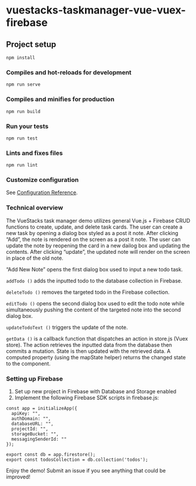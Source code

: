 # vuestacks-taskmanager-vue-vuex-firebase

## Project setup
```
npm install
```

### Compiles and hot-reloads for development
```
npm run serve
```

### Compiles and minifies for production
```
npm run build
```

### Run your tests
```
npm run test
```

### Lints and fixes files
```
npm run lint
```

### Customize configuration
See [Configuration Reference](https://cli.vuejs.org/config/).

### Technical overview

The VueStacks task manager demo utilizes general Vue.js + Firebase CRUD functions to create, update, and delete task cards. The user can create a new task by opening a dialog box styled as a post it note. After clicking “Add”, the note is rendered on the screen as a post it note. The user can update the note by reopening the card in a new dailog box and updating the contents. After clicking “update”, the updated note will render on the screen in place of the old note. 

“Add New Note” opens the first dialog box used to input a new todo task. 

```addTodo ()``` adds the inputted todo to the database collection in Firebase. 

```deleteTodo ()``` removes the targeted todo in the Firebase collection. 

```editTodo ()``` opens the second dialog box used to edit the todo note while simultaneously pushing the content of the targeted note into the second dialog box. 

```updateTodoText ()``` triggers the update of the note. 

```getData ()``` is a callback function that dispatches an action in store.js (Vuex store). The action retrieves the inputted data from the database then commits a mutation. State is then updated with the retrieved data. A computed property (using the mapState helper) returns the changed state to the component. 

### Setting up Firebase

1) Set up new project in Firebase with Database and Storage enabled
2) Implement the following Firebase SDK scripts in firebase.js:
```
const app = initializeApp({
  apiKey: "",
  authDomain: "",
  databaseURL: "",
  projectId: "",
  storageBucket: "",
  messagingSenderId: ""
});

export const db = app.firestore();
export const todosCollection = db.collection('todos');
```
Enjoy the demo! Submit an issue if you see anything that could be improved!
